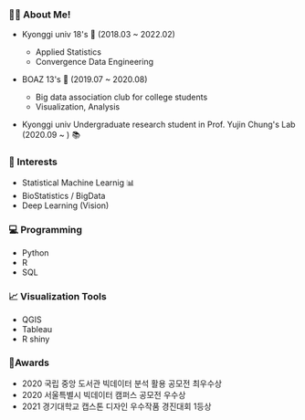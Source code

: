 ### 🙋‍♀️ About Me!
- Kyonggi univ 18's 🏫 (2018.03 ~ 2022.02)
  - Applied Statistics 
  - Convergence Data Engineering
 
- BOAZ 13's 🐘 (2019.07 ~ 2020.08)
  - Big data association club for college students
  - Visualization, Analysis

- Kyonggi univ Undergraduate research student in Prof. Yujin Chung's Lab (2020.09 ~ ) :books:

### 🥰 Interests 
- Statistical Machine Learnig 📊
- BioStatistics / BigData
- Deep Learning (Vision) 


### 💻 Programming 
- Python
- R
- SQL

### 📈 Visualization Tools
- QGIS
- Tableau
- R shiny


### 🏅Awards
- 2020 국립 중앙 도서관 빅데이터 분석 활용 공모전 최우수상
- 2020 서울특별시 빅데이터 캠퍼스 공모전 우수상
- 2021 경기대학교 캡스톤 디자인 우수작품 경진대회 1등상




<!--
**GGoYoungHee/GGoYoungHee** is a ✨ _special_ ✨ repository because its `README.md` (this file) appears on your GitHub profile.

Here are some ideas to get you started:

- 🔭 I’m currently working on ...
- 🌱 I’m currently learning ...
- 👯 I’m looking to collaborate on ...
- 🤔 I’m looking for help with ...
- 💬 Ask me about ...
- 📫 How to reach me: ...
- 😄 Pronouns: ...
- ⚡ Fun fact: ...
-->
